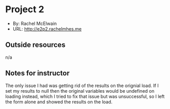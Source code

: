 # Project 2
+ By: Rachel McElwain
+ URL: <http://e2p2.rachelmhes.me>

## Outside resources
n/a

## Notes for instructor
The only issue I had was getting rid of the results on the orignial load. If I set my results to null then the original variables would be undefined on loading instead, which I tried to fix that issue but was unsuccessful, so I left the form alone and showed the results on the load. 